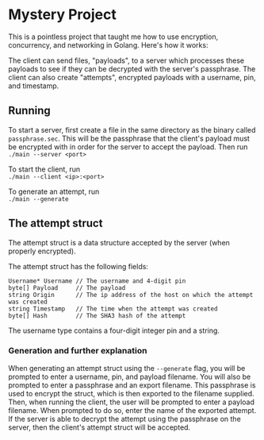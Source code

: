 # Mystery Project
This is a pointless project that taught me how to use encryption, concurrency, and networking in Golang. Here's how it works:

The client can send files, "payloads", to a server which processes these payloads to see if they can be decrypted with the server's passphrase. The client can also create "attempts", encrypted payloads with a username, pin, and timestamp.

## Running
To start a server, first create a file in the same directory as the binary called `passphrase.sec`. This will be the passphrase that the client's payload must be encrypted with in order for the server to accept the payload. Then run
<br>
`./main --server <port>`

To start the client, run
<br>
`./main --client <ip>:<port>`

To generate an attempt, run
<br>
`./main --generate`

## The attempt struct
The attempt struct is a data structure accepted by the server (when properly encrypted).

The attempt struct has the following fields:
```
Username* Username // The username and 4-digit pin
byte[] Payload     // The payload
string Origin      // The ip address of the host on which the attempt was created
string Timestamp   // The time when the attempt was created
byte[] Hash        // The SHA3 hash of the attempt
```

The username type contains a four-digit integer pin and a string.

### Generation and further explanation
When generating an attempt struct using the `--generate` flag, you will be prompted to enter a username, pin, and payload filename. You will also be prompted to enter a passphrase and an export filename. This passphrase is used to encrypt the struct, which is then exported to the filename supplied. Then, when running the client, the user will be prompted to enter a payload filename. When prompted to do so, enter the name of the exported attempt. If the server is able to decrypt the attempt using the passphrase on the server, then the client's attempt struct will be accepted.